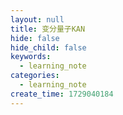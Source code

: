 ```yaml
---
layout: null
title: 变分量子KAN
hide: false
hide_child: false
keywords:
  - learning_note
categories:
  - learning_note
create_time: 1729040184
---
```



